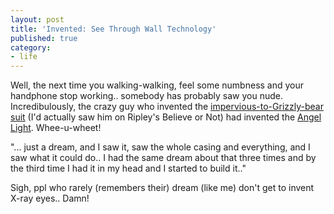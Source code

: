 ```yaml
---
layout: post
title: 'Invented: See Through Wall Technology'
published: true
category:
- life
---
```

Well, the next time you walking-walking, feel some numbness and your handphone stop working.. somebody has probably saw you nude. Incredibulously, the crazy guy who invented the [impervious-to-Grizzly-bear suit](http://www.nfb.ca/grizzly/troy.html) (I'd actually saw him on Ripley's Believe or Not) had invented the [Angel Light](http://www.baytoday.ca/content/news/details.asp?c=6657). Whee-u-wheet!

  
"... just a dream, and I saw it, saw the whole casing and everything, and I saw what it could do.. I had the same dream about that three times and by the third time I had it in my head and I started to build it.."  

  
Sigh, ppl who rarely (remembers their) dream (like me) don't get to invent X-ray eyes.. Damn!  
  
  
